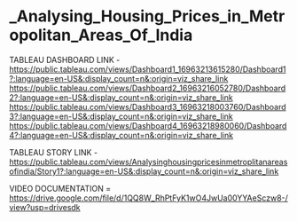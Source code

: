 # _Analysing_Housing_Prices_in_Metropolitan_Areas_Of_India


TABLEAU DASHBOARD LINK - https://public.tableau.com/views/Dashboard1_16963213615280/Dashboard1?:language=en-US&:display_count=n&:origin=viz_share_link
                         https://public.tableau.com/views/Dashboard2_16963216052780/Dashboard2?:language=en-US&:display_count=n&:origin=viz_share_link     
                         https://public.tableau.com/views/Dashboard3_16963218003760/Dashboard3?:language=en-US&:display_count=n&:origin=viz_share_link   
                         https://public.tableau.com/views/Dashboard4_16963218980060/Dashboard4?:language=en-US&:display_count=n&:origin=viz_share_link

TABLEAU STORY LINK - https://public.tableau.com/views/Analysinghousingpricesinmetroplitanareasofindia/Story1?:language=en-US&:display_count=n&:origin=viz_share_link



VIDEO DOCUMENTATION = https://drive.google.com/file/d/1QQ8W_RhPtFyK1wO4JwUa00YYAeSczw8-/view?usp=drivesdk
